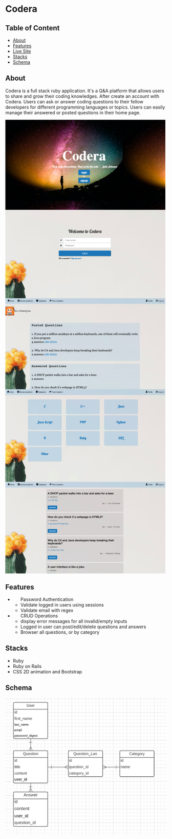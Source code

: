 <h1>Codera</h1>

## Table of Content
<ul>
  <li><a href="#About">About</a></li>
  <li><a href="#Features">Features</a></li>
  <li><a href="https://codera-co.herokuapp.com/">Live Site</a></li>
  <li><a href="#Stacks">Stacks</a></li>
   <li><a href="#Schema">Schema</a></li>
</ul>

## About
<p> Codera is a full stack ruby application. It's a Q&A platform that allows users to share and grow their coding knowledges. After create an account with Codera. Users can ask or answer coding questions to their fellow developers for different programming languages or topics. Users can easily manage their answered or posted questions in their home page.</p>

<div>
     <img align="center" width=500px src="app/assets/images/home.png"/>
     <img align="center" width=500px src="app/assets/images/login.png"/>
     <img align="center" width=500px src="project2_2.png"/>
     <img align="center" width=500px src="project2_3.png"/>
     <img align="center" width=500px src="project2_4.png"/>
</div>


## Features
  <ul>
      <li>
        <ul>Password Authentication
          <li>Validate logged in users using sessions</li>
          <li>Validate email with regex</li>
        </ul>
    </li>
      <li>
        <ul>CRUD Operations
          <li>display error messages for all invalid/empty inputs</li>
          <li>Logged in user can post/edit/delete questions and answers</li>
          <li>Browser all questions, or by category</li>
        </ul>
    </li>
  </ul>
  

## Stacks
  <ul>
    <li>Ruby</li>
    <li>Ruby on Rails</li>
    <li>CSS 2D animation and Bootstrap</li>
  </ul>
  
## Schema
![Domain_Model](app/assets/images/domain.png)
